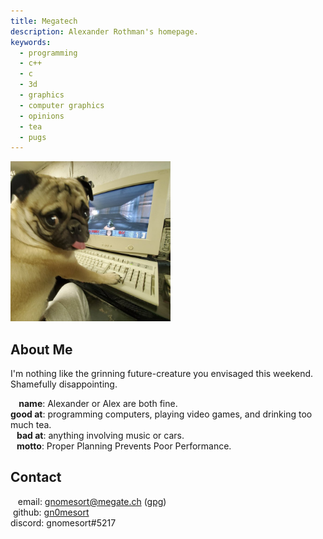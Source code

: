 ```yaml
---
title: Megatech
description: Alexander Rothman's homepage.
keywords:
  - programming
  - c++
  - c
  - 3d
  - graphics
  - computer graphics
  - opinions
  - tea
  - pugs
---
```

<img class="center" src="/img/pugdoom.jpg" style="width: 256px;" />
<h2 class="center-text">About Me</h2>
<p class="center-text">
  <span>I'm nothing like the grinning future-creature you envisaged this weekend.</span><br />
  <span>Shamefully disappointing.</span>
</p>
<p>
  <span><b>&nbsp;&nbsp;&nbsp;&nbsp;name</b>: Alexander or Alex are both fine.</span><br />
  <span><b>good at</b>: programming computers, playing video games, and drinking too much tea.</span><br />
  <span><b>&nbsp;&nbsp;&nbsp;bad at</b>: anything involving music or cars.</span><br />
  <span><b>&nbsp;&nbsp;&nbsp;motto</b>: Proper Planning Prevents Poor Performance.</span>
</p>
<h2 class="center-text">Contact</h2>
<p>
  <span>&nbsp;&nbsp;&nbsp;email: <a href="mailto:gnomesort@megate.ch">gnomesort@megate.ch</a>&nbsp;(<a href="/res/publickey.gpg">gpg</a>)</span><br />
  <span>&nbsp;github: <a href="https://github.com/gn0mesort/">gn0mesort</a></span><br />
  <span>discord: gnomesort#5217</span>
</p>
